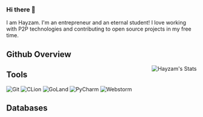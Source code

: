 ### Hi there 👋

 I am Hayzam. I'm an entrepreneur and an eternal student! I love working with P2P technologies and contributing to open source projects in my free time.
 
## Github Overview


<!--START_SECTION:waka-->
<!--END_SECTION:waka-->
<img align="right" alt="Hayzam's Stats" src="https://github-readme-stats.vercel.app/api?username=hayzamjs&show_icons=true" />


## Tools

![Git](https://img.shields.io/badge/-Git-000000?style=flat&logo=git)
![CLion](https://img.shields.io/badge/-CLion-000000?style=flat&logo=CLion)
![GoLand](https://img.shields.io/badge/-GoLand-000000?style=flat&logo=Goland)
![PyCharm](https://img.shields.io/badge/-PyCharm-000000?style=flat&logo=PyCharm)
![Webstorm](https://img.shields.io/badge/-WebStorm-000000?style=flat&logo=WebStorm)

## Databases

<br><br>
